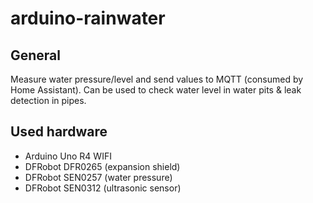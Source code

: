 # arduino-rainwater
## General
Measure water pressure/level and send values to MQTT (consumed by Home Assistant). Can be used to check water level in water pits & leak detection in pipes.
## Used hardware
- Arduino Uno R4 WIFI
- DFRobot DFR0265 (expansion shield)
- DFRobot SEN0257 (water pressure)
- DFRobot SEN0312 (ultrasonic sensor)

